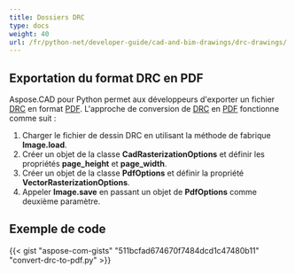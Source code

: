 ```yaml
---
title: Dossiers DRC
type: docs
weight: 40
url: /fr/python-net/developer-guide/cad-and-bim-drawings/drc-drawings/
---
```


## **Exportation du format DRC en PDF**

Aspose.CAD pour Python permet aux développeurs d'exporter un fichier [DRC](https://docs.fileformat.com/3d/drc/) en format [PDF](https://docs.fileformat.com/pdf/). L'approche de conversion de [DRC](https://docs.fileformat.com/3d/drc/) en [PDF](https://docs.fileformat.com/pdf/) fonctionne comme suit :

1. Charger le fichier de dessin DRC en utilisant la méthode de fabrique **Image.load**.
1. Créer un objet de la classe **CadRasterizationOptions** et définir les propriétés **page_height** et **page_width**.
1. Créer un objet de la classe **PdfOptions** et définir la propriété **VectorRasterizationOptions**.
1. Appeler **Image.save** en passant un objet de **PdfOptions** comme deuxième paramètre.

## Exemple de code


{{< gist "aspose-com-gists" "511bcfad674670f7484dcd1c47480b11" "convert-drc-to-pdf.py" >}}
